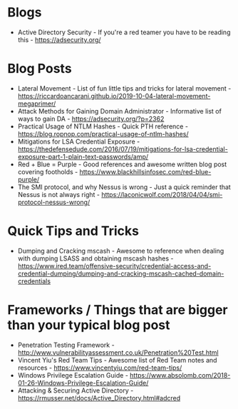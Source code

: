 # Blogs
* Active Directory Security - If you're a red teamer you have to be reading this - https://adsecurity.org/

# Blog Posts
* Lateral Movement - List of fun little tips and tricks for lateral movement - https://riccardoancarani.github.io/2019-10-04-lateral-movement-megaprimer/
* Attack Methods for Gaining Domain Administrator - Informative list of ways to gain DA - https://adsecurity.org/?p=2362
* Practical Usage of NTLM Hashes - Quick PTH reference - https://blog.ropnop.com/practical-usage-of-ntlm-hashes/
* Mitigations for LSA Credential Exposure - https://thedefensedude.com/2016/07/19/mitigations-for-lsa-credential-exposure-part-1-plain-text-passwords/amp/
* Red + Blue = Purple - Good references and awesome written blog post covering footholds - https://www.blackhillsinfosec.com/red-blue-purple/
* The SMI protocol, and why Nessus is wrong - Just a quick reminder that Nessus is not always right - https://laconicwolf.com/2018/04/04/smi-protocol-nessus-wrong/

# Quick Tips and Tricks
* Dumping and Cracking mscash - Awesome to reference when dealing with dumping LSASS and obtaining mscash hashes - https://www.ired.team/offensive-security/credential-access-and-credential-dumping/dumping-and-cracking-mscash-cached-domain-credentials

# Frameworks / Things that are bigger than your typical blog post
* Penetration Testing Framework - http://www.vulnerabilityassessment.co.uk/Penetration%20Test.html
* Vincent Yiu's Red Team Tips - Awesome list of Red Team notes and resources - https://www.vincentyiu.com/red-team-tips/
* Windows Privilege Escalation Guide - https://www.absolomb.com/2018-01-26-Windows-Privilege-Escalation-Guide/
* Attacking & Securing Active Directory - https://rmusser.net/docs/Active_Directory.html#adcred

